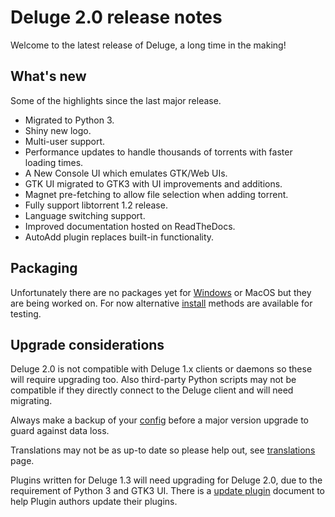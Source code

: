 # Deluge 2.0 release notes

Welcome to the latest release of Deluge, a long time in the making!

## What's new

Some of the highlights since the last major release.

- Migrated to Python 3.
- Shiny new logo.
- Multi-user support.
- Performance updates to handle thousands of torrents with faster loading times.
- A New Console UI which emulates GTK/Web UIs.
- GTK UI migrated to GTK3 with UI improvements and additions.
- Magnet pre-fetching to allow file selection when adding torrent.
- Fully support libtorrent 1.2 release.
- Language switching support.
- Improved documentation hosted on ReadTheDocs.
- AutoAdd plugin replaces built-in functionality.

## Packaging

Unfortunately there are no packages yet for [Windows] or MacOS but they are being worked
on. For now alternative [install] methods are available for testing.

## Upgrade considerations

Deluge 2.0 is not compatible with Deluge 1.x clients or daemons so these will require
upgrading too. Also third-party Python scripts may not be compatible if they directly
connect to the Deluge client and will need migrating.

Always make a backup of your [config] before a major version upgrade to guard against
data loss.

Translations may not be as up-to date so please help out, see [translations] page.

Plugins written for Deluge 1.3 will need upgrading for Deluge 2.0, due to the
requirement of Python 3 and GTK3 UI. There is a [update plugin] document to help
Plugin authors update their plugins.

[update plugin]: ../devguide/how-to/update-1.3-plugin.md
[windows]: https://dev.deluge-torrent.org/ticket/3201
[install]: https://deluge.readthedocs.io/en/latest/intro/01-install.html
[config]: https://dev.deluge-torrent.org/wiki/Faq#WheredoesDelugestoreitssettingsconfig
[translations]: ../contributing/translations.md
